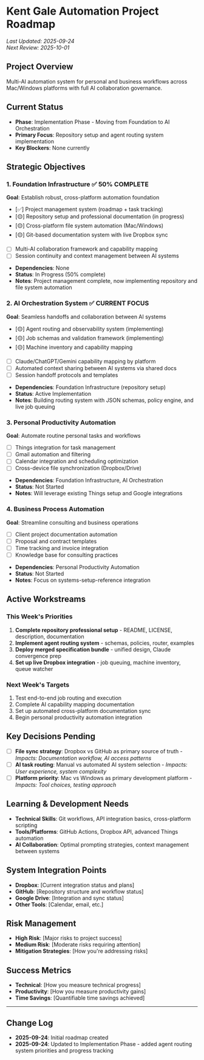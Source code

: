 # Kent Gale Automation Project Roadmap

*Last Updated: 2025-09-24*  
*Next Review: 2025-10-01*

## Project Overview
Multi-AI automation system for personal and business workflows across Mac/Windows platforms with full AI collaboration governance.

## Current Status
- **Phase**: Implementation Phase - Moving from Foundation to AI Orchestration
- **Primary Focus**: Repository setup and agent routing system implementation
- **Key Blockers**: None currently

## Strategic Objectives

### 1. Foundation Infrastructure ✅ **50% COMPLETE**
**Goal**: Establish robust, cross-platform automation foundation
- [✅] Project management system (roadmap + task tracking)
- [🟡] Repository setup and professional documentation (in progress)
- [🟡] Cross-platform file system automation (Mac/Windows)
- [🟡] Git-based documentation system with live Dropbox sync
- [ ] Multi-AI collaboration framework and capability mapping
- [ ] Session continuity and context management between AI systems
- **Dependencies**: None
- **Status**: In Progress (50% complete)
- **Notes**: Project management complete, now implementing repository and file system automation

### 2. AI Orchestration System ✅ **CURRENT FOCUS**
**Goal**: Seamless handoffs and collaboration between AI systems
- [🟡] Agent routing and observability system (implementing)
- [🟡] Job schemas and validation framework (implementing)
- [🟡] Machine inventory and capability mapping
- [ ] Claude/ChatGPT/Gemini capability mapping by platform
- [ ] Automated context sharing between AI systems via shared docs
- [ ] Session handoff protocols and templates
- **Dependencies**: Foundation Infrastructure (repository setup)
- **Status**: Active Implementation
- **Notes**: Building routing system with JSON schemas, policy engine, and live job queuing

### 3. Personal Productivity Automation
**Goal**: Automate routine personal tasks and workflows
- [ ] Things integration for task management
- [ ] Gmail automation and filtering
- [ ] Calendar integration and scheduling optimization
- [ ] Cross-device file synchronization (Dropbox/Drive)
- **Dependencies**: Foundation Infrastructure, AI Orchestration
- **Status**: Not Started
- **Notes**: Will leverage existing Things setup and Google integrations

### 4. Business Process Automation
**Goal**: Streamline consulting and business operations
- [ ] Client project documentation automation
- [ ] Proposal and contract templates
- [ ] Time tracking and invoice integration
- [ ] Knowledge base for consulting practices
- **Dependencies**: Personal Productivity Automation
- **Status**: Not Started
- **Notes**: Focus on systems-setup-reference integration

## Active Workstreams

### This Week's Priorities
1. **Complete repository professional setup** - README, LICENSE, description, documentation
2. **Implement agent routing system** - schemas, policies, router, examples
3. **Deploy merged specification bundle** - unified design, Claude convergence prep
4. **Set up live Dropbox integration** - job queuing, machine inventory, queue watcher

### Next Week's Targets
1. Test end-to-end job routing and execution
2. Complete AI capability mapping documentation
3. Set up automated cross-platform documentation sync
4. Begin personal productivity automation integration

## Key Decisions Pending
- [ ] **File sync strategy**: Dropbox vs GitHub as primary source of truth - *Impacts: Documentation workflow, AI access patterns*
- [ ] **AI task routing**: Manual vs automated AI system selection - *Impacts: User experience, system complexity*
- [ ] **Platform priority**: Mac vs Windows as primary development platform - *Impacts: Tool choices, testing approach*

## Learning & Development Needs
- **Technical Skills**: Git workflows, API integration basics, cross-platform scripting
- **Tools/Platforms**: GitHub Actions, Dropbox API, advanced Things automation
- **AI Collaboration**: Optimal prompting strategies, context management between systems

## System Integration Points
- **Dropbox**: [Current integration status and plans]
- **GitHub**: [Repository structure and workflow status]
- **Google Drive**: [Integration and sync status]
- **Other Tools**: [Calendar, email, etc.]

## Risk Management
- **High Risk**: [Major risks to project success]
- **Medium Risk**: [Moderate risks requiring attention]
- **Mitigation Strategies**: [How you're addressing risks]

## Success Metrics
- **Technical**: [How you measure technical progress]
- **Productivity**: [How you measure productivity gains]
- **Time Savings**: [Quantifiable time savings achieved]

---

## Change Log
- **2025-09-24**: Initial roadmap created
- **2025-09-24**: Updated to Implementation Phase - added agent routing system priorities and progress tracking
